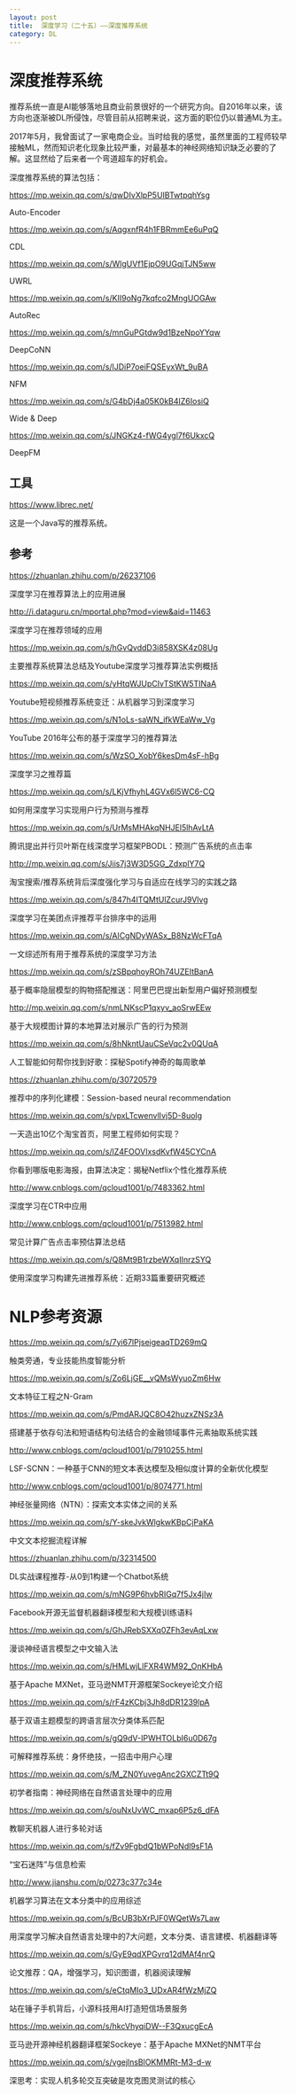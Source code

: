 ```yaml
---
layout: post
title:  深度学习（二十五）——深度推荐系统
category: DL 
---
```


# 深度推荐系统

推荐系统一直是AI能够落地且商业前景很好的一个研究方向。自2016年以来，该方向也逐渐被DL所侵蚀，尽管目前从招聘来说，这方面的职位仍以普通ML为主。

2017年5月，我曾面试了一家电商企业。当时给我的感觉，虽然里面的工程师较早接触ML，然而知识老化现象比较严重，对最基本的神经网络知识缺乏必要的了解。这显然给了后来者一个弯道超车的好机会。

深度推荐系统的算法包括：

https://mp.weixin.qq.com/s/qwDIvXlpP5UIBTwtpqhYsg

Auto-Encoder

https://mp.weixin.qq.com/s/AqgxnfR4h1FBRmmEe6uPqQ

CDL

https://mp.weixin.qq.com/s/WlgUVf1EjpO9UGqjTJN5ww

UWRL

https://mp.weixin.qq.com/s/KII9oNg7kqfco2MngUOGAw

AutoRec

https://mp.weixin.qq.com/s/mnGuPGtdw9d1BzeNpoYYqw

DeepCoNN

https://mp.weixin.qq.com/s/lJDiP7oeiFQSEyxWt_9uBA

NFM

https://mp.weixin.qq.com/s/G4bDj4a05K0kB4IZ6IosiQ

Wide & Deep

https://mp.weixin.qq.com/s/JNGKz4-fWG4ygl7f6UkxcQ

DeepFM

## 工具

https://www.librec.net/

这是一个Java写的推荐系统。

## 参考

https://zhuanlan.zhihu.com/p/26237106

深度学习在推荐算法上的应用进展

http://i.dataguru.cn/mportal.php?mod=view&aid=11463

深度学习在推荐领域的应用

https://mp.weixin.qq.com/s/hGvQvddD3i858XSK4z08Ug

主要推荐系统算法总结及Youtube深度学习推荐算法实例概括

https://mp.weixin.qq.com/s/yHtqWJUpCIvTStKW5TINaA

Youtube短视频推荐系统变迁：从机器学习到深度学习

https://mp.weixin.qq.com/s/N1oLs-saWN_ifkWEaWw_Vg

YouTube 2016年公布的基于深度学习的推荐算法

https://mp.weixin.qq.com/s/WzSO_XobY6kesDm4sF-hBg

深度学习之推荐篇

https://mp.weixin.qq.com/s/LKjVfhyhL4GVx6l5WC6-CQ

如何用深度学习实现用户行为预测与推荐

https://mp.weixin.qq.com/s/UrMsMHAkqNHJEl5lhAvLtA

腾讯提出并行贝叶斯在线深度学习框架PBODL：预测广告系统的点击率

http://mp.weixin.qq.com/s/Jiis7j3W3D5GG_ZdxplY7Q

淘宝搜索/推荐系统背后深度强化学习与自适应在线学习的实践之路

https://mp.weixin.qq.com/s/847h4ITQMtUlZcurJ9Vlvg

深度学习在美团点评推荐平台排序中的运用

https://mp.weixin.qq.com/s/AICgNDyWASx_B8NzWcFTqA

一文综述所有用于推荐系统的深度学习方法

https://mp.weixin.qq.com/s/zSBpqhoyROh74UZEItBanA

基于概率隐层模型的购物搭配推送：阿里巴巴提出新型用户偏好预测模型

http://mp.weixin.qq.com/s/nmLNKscP1qxyv_aoSrwEEw

基于大规模图计算的本地算法对展示广告的行为预测

https://mp.weixin.qq.com/s/8hNkntUauCSeVqc2v0QUqA

人工智能如何帮你找到好歌：探秘Spotify神奇的每周歌单

https://zhuanlan.zhihu.com/p/30720579

推荐中的序列化建模：Session-based neural recommendation

https://mp.weixin.qq.com/s/vpxLTcwenvlIvj5D-8uolg

一天造出10亿个淘宝首页，阿里工程师如何实现？

https://mp.weixin.qq.com/s/lZ4FOOVIxsdKvfW45CYCnA

你看到哪版电影海报，由算法决定：揭秘Netflix个性化推荐系统

http://www.cnblogs.com/qcloud1001/p/7483362.html

深度学习在CTR中应用

http://www.cnblogs.com/qcloud1001/p/7513982.html

常见计算广告点击率预估算法总结

https://mp.weixin.qq.com/s/Q8Mt9B1rzbeWXqIInrzSYQ

使用深度学习构建先进推荐系统：近期33篇重要研究概述

# NLP参考资源

https://mp.weixin.qq.com/s/7yi67lPjseigeaqTD269mQ

触类旁通，专业技能热度智能分析

https://mp.weixin.qq.com/s/Zo6LjGE__vQMsWyuoZm6Hw

文本特征工程之N-Gram

https://mp.weixin.qq.com/s/PmdARJQC8O42huzxZNSz3A

搭建基于依存句法和短语结构句法结合的金融领域事件元素抽取系统实践

http://www.cnblogs.com/qcloud1001/p/7910255.html

LSF-SCNN：一种基于CNN的短文本表达模型及相似度计算的全新优化模型

http://www.cnblogs.com/qcloud1001/p/8074771.html

神经张量网络（NTN）：探索文本实体之间的关系

https://mp.weixin.qq.com/s/Y-skeJvkWlgkwKBpCjPaKA

中文文本挖掘流程详解

https://zhuanlan.zhihu.com/p/32314500

DL实战课程推荐-从0到1构建一个Chatbot系统

https://mp.weixin.qq.com/s/mNG9P6hvbRIGq7f5Jx4jIw

Facebook开源无监督机器翻译模型和大规模训练语料

https://mp.weixin.qq.com/s/GhJRebSXXq0ZFh3evAqLxw

漫谈神经语言模型之中文输入法

https://mp.weixin.qq.com/s/HMLwjLlFXR4WM92_OnKHbA

基于Apache MXNet，亚马逊NMT开源框架Sockeye论文介绍

https://mp.weixin.qq.com/s/rF4zKCbj3Jh8dDR1239lpA

基于双语主题模型的跨语言层次分类体系匹配

https://mp.weixin.qq.com/s/gQ9dV-IPWHTOLbI6u0D67g

可解释推荐系统：身怀绝技，一招击中用户心理

https://mp.weixin.qq.com/s/M_ZN0YuvegAnc2GXCZTt9Q

初学者指南：神经网络在自然语言处理中的应用

https://mp.weixin.qq.com/s/ouNxUvWC_mxap6P5z6_dFA

教聊天机器人进行多轮对话

https://mp.weixin.qq.com/s/fZv9FgbdQ1bWPoNdl9sF1A

“宝石迷阵”与信息检索

http://www.jianshu.com/p/0273c377c34e

机器学习算法在文本分类中的应用综述

https://mp.weixin.qq.com/s/BcUB3bXrPJF0WQetWs7Law

用深度学习解决自然语言处理中的7大问题，文本分类、语言建模、机器翻译等

https://mp.weixin.qq.com/s/GyE9qdXPGvrq12dMAf4nrQ

论文推荐：QA，增强学习，知识图谱，机器阅读理解

https://mp.weixin.qq.com/s/eCtqMIo3_UDxAR4fWzMjZQ

站在锤子手机背后，小源科技用AI打造短信场景服务

https://mp.weixin.qq.com/s/hkcVhyqiDW--F3QxucgEcA

亚马逊开源神经机器翻译框架Sockeye：基于Apache MXNet的NMT平台

https://mp.weixin.qq.com/s/vgejlnsBlOKMMRt-M3-d-w

深思考：实现人机多轮交互突破是攻克图灵测试的核心




